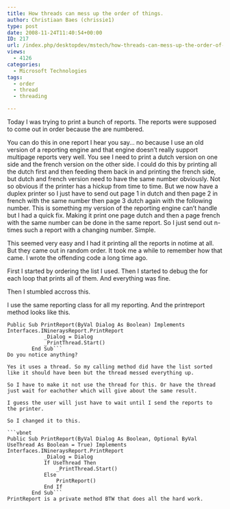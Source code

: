 ```yaml
---
title: How threads can mess up the order of things.
author: Christiaan Baes (chrissie1)
type: post
date: 2008-11-24T11:40:54+00:00
ID: 217
url: /index.php/desktopdev/mstech/how-threads-can-mess-up-the-order-of-thi/
views:
  - 4126
categories:
  - Microsoft Technologies
tags:
  - order
  - thread
  - threading

---
```

Today I was trying to print a bunch of reports. The reports were supposed to come out in order because the are numbered. 

You can do this in one report I hear you say&#8230; no because I use an old version of a reporting engine and that engine doesn&#8217;t really support multipage reports very well. You see I need to print a dutch version on one side and the french version on the other side. I could do this by printing all the dutch first and then feeding them back in and printing the french side, but dutch and french version need to have the same number obviously. Not so obvious if the printer has a hickup from time to time. But we now have a duplex printer so I just have to send out page 1 in dutch and then page 2 in french with the same number then page 3 dutch again with the following number. This is something my version of the reporting engine can&#8217;t handle but I had a quick fix. Making it print one page dutch and then a page french with the same number can be done in the same report. So I just send out n-times such a report with a changing number. Simple.

This seemed very easy and I had it printing all the reports in notime at all. But they came out in random order. It took me a while to remember how that came. I wrote the offending code a long time ago.

First I started by ordering the list I used. Then I started to debug the for each loop that prints all of them. And everything was fine.

Then I stumbled accross this.

I use the same reporting class for all my reporting. And the printreport method looks like this.

```vbnet
Public Sub PrintReport(ByVal Dialog As Boolean) Implements Interfaces.INineraysReport.PrintReport
            _Dialog = Dialog
            _PrintThread.Start()
        End Sub```
Do you notice anything?

Yes it uses a thread. So my calling method did have the list sorted like it should have been but the thread messed everything up.

So I have to make it not use the thread for this. Or have the thread just wait for eachother which will give about the same result.

I guess the user will just have to wait until I send the reports to the printer.

So I changed it to this.

```vbnet
Public Sub PrintReport(ByVal Dialog As Boolean, Optional ByVal UseThread As Boolean = True) Implements Interfaces.INineraysReport.PrintReport
            _Dialog = Dialog
            If UseThread Then
                _PrintThread.Start()
            Else
                PrintReport()
            End If
        End Sub```
PrintReport is a private method BTW that does all the hard work.